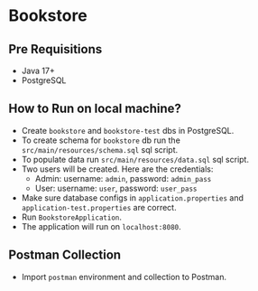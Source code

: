 # Bookstore

## Pre Requisitions
- Java 17+
- PostgreSQL

## How to Run on local machine?
- Create `bookstore` and `bookstore-test` dbs in PostgreSQL.
- To create schema for `bookstore` db run the `src/main/resources/schema.sql` sql script.
- To populate data run `src/main/resources/data.sql` sql script.
- Two users will be created. Here are the credentials:
    - Admin: username: `admin`, password: `admin_pass`
    - User: username: `user`, password: `user_pass`
- Make sure database configs in `application.properties` and `application-test.properties` are correct.
- Run `BookstoreApplication`.
- The application will run on `localhost:8080`.

## Postman Collection
- Import `postman` environment and collection to Postman.